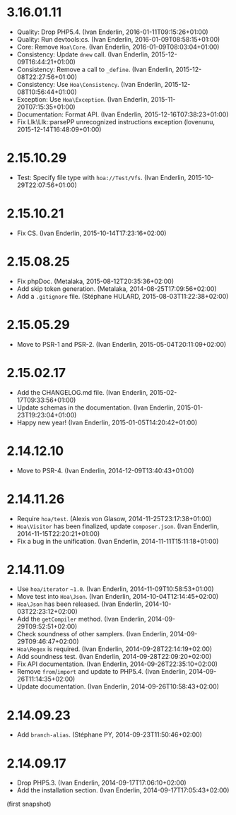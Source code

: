 # 3.16.01.11

  * Quality: Drop PHP5.4. (Ivan Enderlin, 2016-01-11T09:15:26+01:00)
  * Quality: Run devtools:cs. (Ivan Enderlin, 2016-01-09T08:58:15+01:00)
  * Core: Remove `Hoa\Core`. (Ivan Enderlin, 2016-01-09T08:03:04+01:00)
  * Consistency: Update `dnew` call. (Ivan Enderlin, 2015-12-09T16:44:21+01:00)
  * Consistency: Remove a call to `_define`. (Ivan Enderlin, 2015-12-08T22:27:56+01:00)
  * Consistency: Use `Hoa\Consistency`. (Ivan Enderlin, 2015-12-08T10:56:44+01:00)
  * Exception: Use `Hoa\Exception`. (Ivan Enderlin, 2015-11-20T07:15:35+01:00)
  * Documentation: Format API. (Ivan Enderlin, 2015-12-16T07:38:23+01:00)
  * Fix Llk\Llk::parsePP unrecognized instructions exception (lovenunu, 2015-12-14T16:48:09+01:00)

# 2.15.10.29

  * Test: Specify file type with `hoa://Test/Vfs`. (Ivan Enderlin, 2015-10-29T22:07:56+01:00)

# 2.15.10.21

  * Fix CS. (Ivan Enderlin, 2015-10-14T17:23:16+02:00)

# 2.15.08.25

  * Fix phpDoc. (Metalaka, 2015-08-12T20:35:36+02:00)
  * Add skip token generation. (Metalaka, 2014-08-25T17:09:56+02:00)
  * Add a `.gitignore` file. (Stéphane HULARD, 2015-08-03T11:22:38+02:00)

# 2.15.05.29

  * Move to PSR-1 and PSR-2. (Ivan Enderlin, 2015-05-04T20:11:09+02:00)

# 2.15.02.17

  * Add the CHANGELOG.md file. (Ivan Enderlin, 2015-02-17T09:33:56+01:00)
  * Update schemas in the documentation. (Ivan Enderlin, 2015-01-23T19:23:04+01:00)
  * Happy new year! (Ivan Enderlin, 2015-01-05T14:20:42+01:00)

# 2.14.12.10

  * Move to PSR-4. (Ivan Enderlin, 2014-12-09T13:40:43+01:00)

# 2.14.11.26

  * Require `hoa/test`. (Alexis von Glasow, 2014-11-25T23:17:38+01:00)
  * `Hoa\Visitor` has been finalized, update `composer.json`. (Ivan Enderlin, 2014-11-15T22:20:21+01:00)
  * Fix a bug in the unification. (Ivan Enderlin, 2014-11-11T15:11:18+01:00)

# 2.14.11.09

  * Use `hoa/iterator` `~1.0`. (Ivan Enderlin, 2014-11-09T10:58:53+01:00)
  * Move test into `Hoa\Json`. (Ivan Enderlin, 2014-10-04T12:14:45+02:00)
  * `Hoa\Json` has been released. (Ivan Enderlin, 2014-10-03T22:23:12+02:00)
  * Add the `getCompiler` method. (Ivan Enderlin, 2014-09-29T09:52:51+02:00)
  * Check soundness of other samplers. (Ivan Enderlin, 2014-09-29T09:46:47+02:00)
  * `Hoa\Regex` is required. (Ivan Enderlin, 2014-09-28T22:14:19+02:00)
  * Add soundness test. (Ivan Enderlin, 2014-09-28T22:09:20+02:00)
  * Fix API documentation. (Ivan Enderlin, 2014-09-26T22:35:10+02:00)
  * Remove `from`/`import` and update to PHP5.4. (Ivan Enderlin, 2014-09-26T11:14:35+02:00)
  * Update documentation. (Ivan Enderlin, 2014-09-26T10:58:43+02:00)

# 2.14.09.23

  * Add `branch-alias`. (Stéphane PY, 2014-09-23T11:50:46+02:00)

# 2.14.09.17

  * Drop PHP5.3. (Ivan Enderlin, 2014-09-17T17:06:10+02:00)
  * Add the installation section. (Ivan Enderlin, 2014-09-17T17:05:43+02:00)

(first snapshot)
